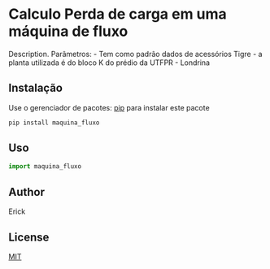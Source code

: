 # Calculo Perda de carga em uma máquina de fluxo

Description. 
Parâmetros:
	- Tem como padrâo dados de acessórios Tigre
	- a planta utilizada é do bloco K do prédio da UTFPR - Londrina

## Instalação

Use o gerenciador de pacotes: [pip](https://pip.pypa.io/en/stable/) para instalar este pacote

```bash
pip install maquina_fluxo
```

## Uso

```python
import maquina_fluxo 
```

## Author
Erick

## License
[MIT](https://choosealicense.com/licenses/mit/)